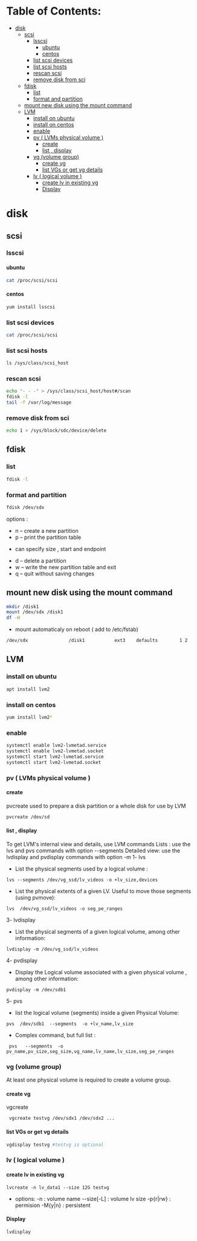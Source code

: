 # Table of Contents:
* [disk](#disk)
   * [scsi](#scsi)
      * [lsscsi](#lsscsi)
         * [ubuntu](#ubuntu-1)
         * [centos](#centos)
      * [list scsi devices](#list-scsi-devices)
      * [list scsi hosts](#list-scsi-hosts)
      * [rescan scsi](#rescan-scsi)
      * [remove disk from sci](#remove-disk-from-sci)
   * [fdisk](#fdisk)
      * [list](#list)
      * [format and partition](#format-and-partition)
   * [mount new disk using the mount command](#mount-new-disk-using-the-mount-command)
   * [LVM](#lvm)
      * [install on ubuntu](#install-on-ubuntu)
      * [install on centos](#install-on-centos)
      * [enable](#enable)
      * [pv ( LVMs physical volume )](#pv--lvms-physical-volume-)
         * [create](#create)
         * [list , display](#list--display)
      * [vg (volume group)](#vg-volume-group)
         * [create vg](#create-vg)
         * [list VGs or get vg details](#list-vgs-or-get-vg-details)
      * [lv ( logical volume )](#lv--logical-volume-)
         * [create lv in existing vg](#create-lv-in-existing-vg)
         * [Display](#display)

# disk
## scsi
### lsscsi
#### ubuntu
```bash
cat /proc/scsi/scsi
```
#### centos
```bash
yum install lsscsi
```
### list scsi devices
```bash
cat /proc/scsi/scsi
```
### list scsi hosts
```bash
ls /sys/class/scsi_host
```
### rescan scsi
```bash
echo "- - -" > /sys/class/scsi_host/host#/scan
fdisk -l
tail -f /var/log/message
```
### remove disk from sci
```bash
echo 1 > /sys/block/sdc/device/delete
```
## fdisk
### list
```bash
fdisk -l
```
### format and partition
```bash
fdisk /dev/sdx
```
options :
* n – create a new partition
* p – print the partition table
- can specify size , start and endpoint
* d – delete a partition
* w – write the new partition table and exit
* q – quit without saving changes
## mount new disk using the mount command
```bash
mkdir /disk1
mount /dev/sdx /disk1
df -H
```
* mount automaticaly on reboot ( add to /etc/fstab)
```bash
/dev/sdx               /disk1           ext3    defaults        1 2
```
## LVM
### install on ubuntu
```bash
apt install lvm2
```
### install on centos
```bash
yum install lvm2*
```

### enable
```bash
systemctl enable lvm2-lvmetad.service
systemctl enable lvm2-lvmetad.socket
systemctl start lvm2-lvmetad.service
systemctl start lvm2-lvmetad.socket
```
### pv ( LVMs physical volume )
#### create
pvcreate used to prepare a disk partition or a whole disk for use by LVM
```bash
pvcreate /dev/sd
```
#### list , display
To get LVM's internal view and details, use LVM commands
Lists : use the lvs and pvs commands with option --segments
Detailed view: use the lvdisplay and pvdisplay commands with option -m
1- lvs
* List the physical segments used by a logical volume :
```
lvs --segments /dev/vg_ssd/lv_videos -o +lv_size,devices
```
* List the physical extents of a given LV. Useful to move those segments (using pvmove):
```
lvs  /dev/vg_ssd/lv_videos -o seg_pe_ranges
```
3- lvdisplay
* List the physical segments of a given logical volume, among other information:
```
lvdisplay -m /dev/vg_ssd/lv_videos
```
4- pvdisplay
* Display the Logical volume associated with a given physical volume , among other information:
```
pvdisplay -m /dev/sdb1
```
5- pvs
* list the logical volume (segments) inside a given Physical Volume:
```
pvs  /dev/sdb1  --segments  -o +lv_name,lv_size
```
* Complex command, but full list :
```
 pvs   --segments  -o pv_name,pv_size,seg_size,vg_name,lv_name,lv_size,seg_pe_ranges
```
###  vg (volume group)
At least one physical volume is required to create a volume group.
#### create vg
vgcreate <volume group name> <device name>
```
 vgcreate testvg /dev/sdx1 /dev/sdx2 ...
```
#### list VGs or get vg details
```bash
vgdisplay testvg #testvg is optional
```
### lv ( logical volume )
#### create lv in existing vg
```
lvcreate -n lv_data1 --size 12G testvg
```
* options:
-n : volume name
--size[-L] : volume lv size
-p{r|rw} : permision
-M{y|n} : persistent

#### Display
```
lvdisplay
```
